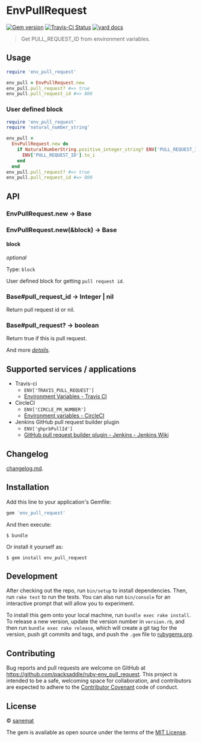 # EnvPullRequest

[![Gem version][gem-image]][gem-url] [![Travis-CI Status][travis-image]][travis-url] [![yard docs][docs-image]][docs-url]

> Get PULL_REQUEST_ID from environment variables.


## Usage

```ruby
require 'env_pull_request'

env_pull = EnvPullRequest.new
env_pull.pull_request? #=> true
env_pull.pull_request_id #=> 800
```

### User defined block

```ruby
require 'env_pull_request'
require 'natural_number_string'

env_pull =
  EnvPullRequest.new do
    if NaturalNumberString.positive_integer_string? ENV['PULL_REQUEST_ID']
      ENV['PULL_REQUEST_ID'].to_i
    end
  end
env_pull.pull_request? #=> true
env_pull.pull_request_id #=> 800
```


## API

### EnvPullRequest.new -> Base

### EnvPullRequest.new(&block) -> Base

#### block

*optional*

Type: `block`

User defined block for getting `pull request id`.


### Base#pull_request_id -> Integer | nil

Return pull request id or nil.


### Base#pull_request? -> boolean

Return true if this is pull request.

And more *[details][docs-url]*.


## Supported services / applications

* Travis-ci
    * `ENV['TRAVIS_PULL_REQUEST']`
    * [Environment Variables - Travis CI](http://docs.travis-ci.com/user/environment-variables/#Default-Environment-Variables)
* CircleCI
    * `ENV['CIRCLE_PR_NUMBER']`
    * [Environment variables - CircleCI](https://circleci.com/docs/environment-variables#building-pull-requests-that-come-from-forks)
* Jenkins GitHub pull request builder plugin
    * `ENV['ghprbPullId']`
    * [GitHub pull request builder plugin - Jenkins - Jenkins Wiki](https://wiki.jenkins-ci.org/display/JENKINS/GitHub+pull+request+builder+plugin#GitHubpullrequestbuilderplugin-EnvironmentVariables)


## Changelog

[changelog.md](./changelog.md).


## Installation

Add this line to your application's Gemfile:

```ruby
gem 'env_pull_request'
```

And then execute:

    $ bundle

Or install it yourself as:

    $ gem install env_pull_request


## Development

After checking out the repo, run `bin/setup` to install dependencies. Then, run `rake test` to run the tests. You can also run `bin/console` for an interactive prompt that will allow you to experiment.

To install this gem onto your local machine, run `bundle exec rake install`. To release a new version, update the version number in `version.rb`, and then run `bundle exec rake release`, which will create a git tag for the version, push git commits and tags, and push the `.gem` file to [rubygems.org](https://rubygems.org).


## Contributing

Bug reports and pull requests are welcome on GitHub at https://github.com/packsaddle/ruby-env_pull_request. This project is intended to be a safe, welcoming space for collaboration, and contributors are expected to adhere to the [Contributor Covenant](contributor-covenant.org) code of conduct.


## License

© [sanemat](http://sane.jp)

The gem is available as open source under the terms of the [MIT License](http://opensource.org/licenses/MIT).

[travis-url]: https://travis-ci.org/packsaddle/ruby-env_pull_request
[travis-image]: https://img.shields.io/travis/packsaddle/ruby-env_pull_request/master.svg?style=flat-square&label=build%20%28linux%29
[gem-url]: https://rubygems.org/gems/env_pull_request
[gem-image]: http://img.shields.io/gem/v/env_pull_request.svg?style=flat-square
[docs-url]: http://www.rubydoc.info/gems/env_pull_request
[docs-image]: https://img.shields.io/badge/yard-docs-blue.svg?style=flat-square
